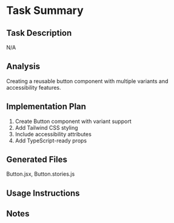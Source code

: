 # Task Summary

## Task Description
N/A

## Analysis
Creating a reusable button component with multiple variants and accessibility features.



## Implementation Plan  
1. Create Button component with variant support
2. Add Tailwind CSS styling
3. Include accessibility attributes
4. Add TypeScript-ready props



## Generated Files
Button.jsx, Button.stories.js

## Usage Instructions


## Notes

